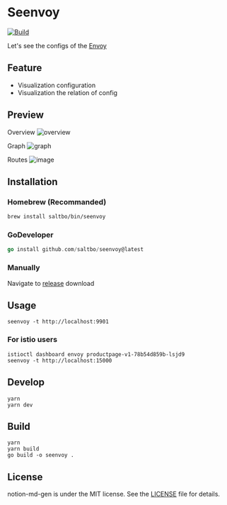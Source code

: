 # Seenvoy

[![Build](https://github.com/saltbo/seenvoy/actions/workflows/build.yml/badge.svg)](https://github.com/saltbo/seenvoy/actions/workflows/build.yml)

Let's see the configs of the [Envoy](https://github.com/envoyproxy/envoy)

## Feature

- Visualization configuration
- Visualization the relation of config

## Preview
Overview
![overview](https://user-images.githubusercontent.com/17308208/178179677-11b6306a-e8a8-47c6-8f09-d8c728cc9f66.png)

Graph
![graph](https://user-images.githubusercontent.com/17308208/178180139-cd8733f9-217a-4bb9-9ed1-2aacce4e17ff.png)

Routes
![image](https://user-images.githubusercontent.com/17308208/178180689-7b031232-c588-450c-bece-6be139d36693.png)


## Installation

### Homebrew (Recommanded)

```bash
brew install saltbo/bin/seenvoy
```

### GoDeveloper
```go
go install github.com/saltbo/seenvoy@latest
```

### Manually
Navigate to [release](https://github.com/saltbo/seenvoy/releases) download

## Usage
```
seenvoy -t http://localhost:9901
```

### For istio users
```
istioctl dashboard envoy productpage-v1-78b54d859b-lsjd9
seenvoy -t http://localhost:15000
```

## Develop
```
yarn
yarn dev
```

## Build
```shell
yarn
yarn build
go build -o seenvoy .
```

## License

notion-md-gen is under the MIT license. See the [LICENSE](/LICENSE) file for details.
